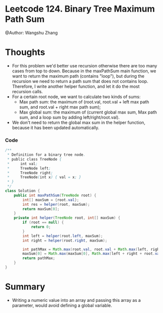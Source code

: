 # Leetcode 124. Binary Tree Maximum Path Sum
@Author: Wangshu Zhang

# Thoughts
* For this problem we'd better use recursion otherwise there are too many cases from top to down. Because in the maxPathSum main function, we want to return the maximum path (contains "loop"), but during the recursion we need to return a path sum that does not contains loop. Therefore, I write another helper function, and let it do the most recursion calls.
* For a certain root node, we want to calculate two kinds of sums:
    * Max path sum: the maximum of (root.val, root.val + left max path sum, and root.val + right max path sum);
    * Max global sum: the maximum of (current global max sum, Max path sum, and a loop sum by adding left/right/root.val).
* We don't need to return the global max sum in the helper function, because it has been updated automatically.

### Code
```Java
/**
 * Definition for a binary tree node.
 * public class TreeNode {
 *     int val;
 *     TreeNode left;
 *     TreeNode right;
 *     TreeNode(int x) { val = x; }
 * }
 */
class Solution {
    public int maxPathSum(TreeNode root) {
        int[] maxSum = {root.val};
        int res = helper(root, maxSum);
        return maxSum[0];
    }
    private int helper(TreeNode root, int[] maxSum) {
        if (root == null) {
            return 0;
        }
        int left = helper(root.left, maxSum);
        int right = helper(root.right, maxSum);

        int pathMax = Math.max(root.val, root.val + Math.max(left, right));
        maxSum[0] = Math.max(maxSum[0], Math.max(left + right + root.val, pathMax));
        return pathMax;
    }
}
```

# Summary
* Writing a numeric value into an array and passing this array as a parameter, would avoid defining a global variable.
